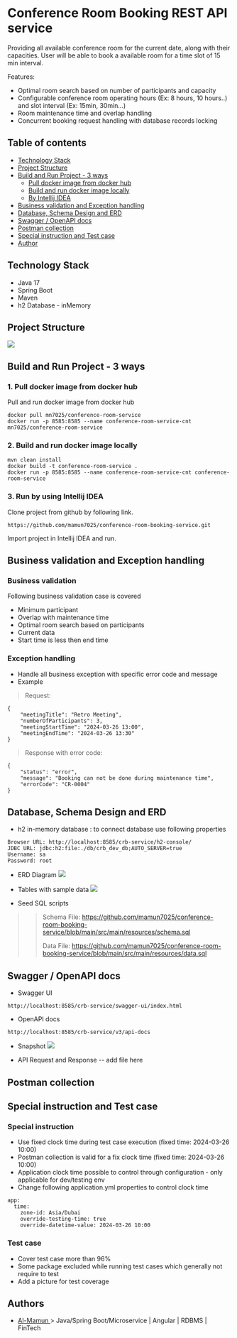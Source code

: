 # Conference Room Booking REST API service

Providing all available conference room for the current date, along with their capacities. User will be able to book a available room
for a time slot of 15 min interval.

Features:
- Optimal room search based on number of participants and capacity
- Configurable conference room operating hours (Ex: 8 hours, 10 hours..) and slot interval (Ex: 15min, 30min...) 
- Room maintenance time and overlap handling
- Concurrent booking request handling with database records locking



## Table of contents
* [Technology Stack](#technology-stack)
* [Project Structure](#project-structure)
* [Build and Run Project - 3 ways](#build-and-run-project---3-ways)
    + [Pull docker image from docker hub](#1-pull-docker-image-from-docker-hub)
    + [Build and run docker image locally](#2-build-and-run-docker-image-locally)
    + [By Intellij IDEA](#3-run-by-using-intellij-idea)
* [Business validation and Exception handling](#business-validation-and-exception-handling)
* [Database, Schema Design and ERD](#database-schema-design-and-erd)
* [Swagger / OpenAPI docs](#swagger--openapi-docs)
* [Postman collection](#postman-collection)
* [Special instruction and Test case](#special-instruction-and-test-case)
* [Author](#authors)

## Technology Stack
* Java 17
* Spring Boot
* Maven
* h2 Database - inMemory


## Project Structure
![](docs/project-structure.png)


## Build and Run Project - 3 ways

### 1. Pull docker image from docker hub
Pull and run docker image from docker hub
```
docker pull mn7025/conference-room-service
docker run -p 8585:8585 --name conference-room-service-cnt mn7025/conference-room-service
```

### 2. Build and run docker image locally
```
mvn clean install
docker build -t conference-room-service .
docker run -p 8585:8585 --name conference-room-service-cnt conference-room-service
```

### 3. Run by using Intellij IDEA
Clone project from github by following link.

```
https://github.com/mamun7025/conference-room-booking-service.git
```

Import project in Intellij IDEA and run.



## Business validation and Exception handling
### Business validation
Following business validation case is covered
* Minimum participant
* Overlap with maintenance time
* Optimal room search based on participants
* Current data
* Start time is less then end time



### Exception handling
* Handle all business exception with specific error code and message
* Example
>Request:
```
{
    "meetingTitle": "Retro Meeting",
    "numberOfParticipants": 3,
    "meetingStartTime": "2024-03-26 13:00",
    "meetingEndTime": "2024-03-26 13:30"
}
```
>Response with error code:
```
{
    "status": "error",
    "message": "Booking can not be done during maintenance time",
    "errorCode": "CR-0004"
}
```

## Database, Schema Design and ERD
* h2 in-memory database : to connect database use following properties

```
Browser URL: http://localhost:8585/crb-service/h2-console/
JDBC URL: jdbc:h2:file:./db/crb_dev_db;AUTO_SERVER=true
Username: sa
Password: root
```

* ERD Diagram
![](docs/ERD-Diagram.png)


* Tables with sample data
![](docs/schema-design-latest.png)

* Seed SQL scripts
>> Schema File: https://github.com/mamun7025/conference-room-booking-service/blob/main/src/main/resources/schema.sql
>> 
>> Data File: https://github.com/mamun7025/conference-room-booking-service/blob/main/src/main/resources/data.sql






## Swagger / OpenAPI docs
* Swagger UI
```
http://localhost:8585/crb-service/swagger-ui/index.html
```

* OpenAPI docs
```
http://localhost:8585/crb-service/v3/api-docs
```

* Snapshot
![](docs/Swagger-API.png)


* API Request and Response
-- add file here

## Postman collection


## Special instruction and Test case
### Special instruction
* Use fixed clock time during test case execution (fixed time: 2024-03-26 10:00)
* Postman collection is valid for a fix clock time (fixed time: 2024-03-26 10:00)
* Application clock time possible to control through configuration - only applicable for dev/testing env
* Change following application.yml properties to control clock time
```
app:
  time:
    zone-id: Asia/Dubai
    override-testing-time: true
    override-datetime-value: 2024-03-26 10:00
```

### Test case
* Cover test case more than 96%
* Some package excluded while running test cases which generally not require to test
* Add a picture for test coverage


## Authors
- [Al-Mamun ](https://github.com/mamun7025) > Java/Spring Boot/Microservice | Angular | RDBMS | FinTech
